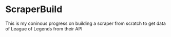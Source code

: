 # ScraperBuild

This is my coninous progress on building a scraper from scratch to get data of League of Legends from their API

